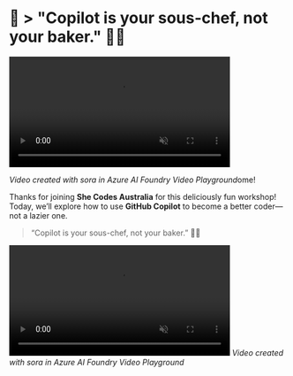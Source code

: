 # 🧁 > "Copilot is your sous-chef, not your baker." 👩‍🍳

<video width="400" controls autoplay loop muted playsinline>
  <source src="assets/20250708-114601-sora.mp4" type="video/mp4">
  Your browser does not support the video tag.
</video>

*Video created with sora in Azure AI Foundry Video Playground*ome!

Thanks for joining **She Codes Australia** for this deliciously fun workshop!  
Today, we’ll explore how to use **GitHub Copilot** to become a better coder—not a lazier one.

> “Copilot is your sous-chef, not your baker.” 👩‍🍳

<video src="assets/20250708-114601-sora.mp4" autoplay loop muted playsinline width="400"></video>
*Video created with sora in Azure AI Foundry Video Playground*
